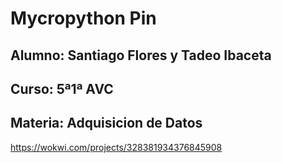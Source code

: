 # Mycropython Pin
## Alumno: Santiago Flores y Tadeo Ibaceta

## Curso: 5ª1ª AVC

## Materia: Adquisicion de Datos

https://wokwi.com/projects/328381934376845908
